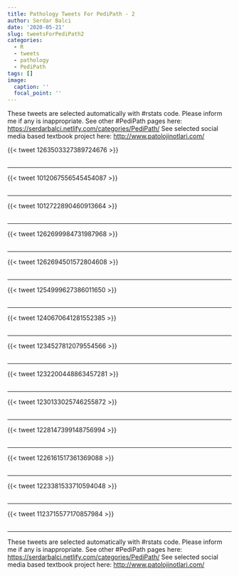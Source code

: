 ```yaml
---
title: Pathology Tweets For PediPath - 2
author: Serdar Balci
date: '2020-05-21'
slug: tweetsForPediPath2
categories:
  - R
  - tweets
  - pathology
  - PediPath
tags: []
image:
  caption: ''
  focal_point: ''
---
```



These tweets are selected automatically with #rstats code. Please inform me if any is inappropriate.
See other #PediPath pages here: https://serdarbalci.netlify.com/categories/PediPath/ 
See selected social media based textbook project here: http://www.patolojinotlari.com/

{{< tweet 1263503327389724676 >}}
<br>
<br>
<hr>
{{< tweet 1012067556545454087 >}}
<br>
<br>
<hr>
{{< tweet 1012722890460913664 >}}
<br>
<br>
<hr>
{{< tweet 1262699984731987968 >}}
<br>
<br>
<hr>
{{< tweet 1262694501572804608 >}}
<br>
<br>
<hr>
{{< tweet 1254999627386011650 >}}
<br>
<br>
<hr>
{{< tweet 1240670641281552385 >}}
<br>
<br>
<hr>
{{< tweet 1234527812079554566 >}}
<br>
<br>
<hr>
{{< tweet 1232200448863457281 >}}
<br>
<br>
<hr>
{{< tweet 1230133025746255872 >}}
<br>
<br>
<hr>
{{< tweet 1228147399148756994 >}}
<br>
<br>
<hr>
{{< tweet 1226161517361369088 >}}
<br>
<br>
<hr>
{{< tweet 1223381533710594048 >}}
<br>
<br>
<hr>
{{< tweet 1123715577170857984 >}}
<br>
<br>
<hr>


These tweets are selected automatically with #rstats code. Please inform me if any is inappropriate.
See other #PediPath pages here: https://serdarbalci.netlify.com/categories/PediPath/ 
See selected social media based textbook project here: http://www.patolojinotlari.com/
